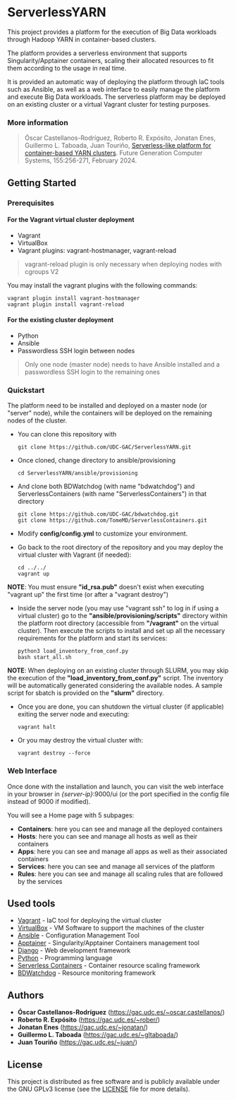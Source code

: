 # ServerlessYARN

This project provides a platform for the execution of Big Data workloads through Hadoop YARN in container-based clusters.

The platform provides a serverless environment that supports Singularity/Apptainer containers, scaling their allocated resources to fit them according to the usage in real time.

It is provided an automatic way of deploying the platform through IaC tools such as Ansible, as well as a web interface to easily manage the platform and execute Big Data workloads. The serverless platform may be deployed on an existing cluster or a virtual Vagrant cluster for testing purposes.

### More information
> &Oacute;scar Castellanos-Rodr&iacute;guez, Roberto R. Exp&oacute;sito, Jonatan Enes, Guillermo L. Taboada, Juan Touriño, [Serverless-like platform for container-based YARN clusters](https://doi.org/10.1016/j.future.2024.02.013). Future Generation Computer Systems, 155:256-271, February 2024.

## Getting Started

### Prerequisites

#### For the Vagrant virtual cluster deployment

- Vagrant
- VirtualBox
- Vagrant plugins: vagrant-hostmanager, vagrant-reload

> vagrant-reload plugin is only necessary when deploying nodes with cgroups V2

You may install the vagrant plugins with the following commands:
```
vagrant plugin install vagrant-hostmanager
vagrant plugin install vagrant-reload
```

#### For the existing cluster deployment

- Python
- Ansible
- Passwordless SSH login between nodes

> Only one node (master node) needs to have Ansible installed and a passwordless SSH login to the remaining ones

### Quickstart
The platform need to be installed and deployed on a master node (or "server" node), while the containers will be deployed on the remaining nodes of the cluster.

- You can clone this repository with
    ```
    git clone https://github.com/UDC-GAC/ServerlessYARN.git
    ```

- Once cloned, change directory to ansible/provisioning 
    ```
    cd ServerlessYARN/ansible/provisioning
    ```

- And clone both BDWatchdog (with name "bdwatchdog") and ServerlessContainers (with name "ServerlessContainers") in that directory

    ```
    git clone https://github.com/UDC-GAC/bdwatchdog.git
    git clone https://github.com/TomeMD/ServerlessContainers.git
    ```

- Modify **config/config.yml** to customize your environment.

- Go back to the root directory of the repository and you may deploy the virtual cluster with Vagrant (if needed):
    ```
    cd ../../
    vagrant up
    ```

**NOTE**: You must ensure **"id_rsa.pub"** doesn't exist when executing "vagrant up" the first time (or after a "vagrant destroy")

- Inside the server node (you may use "vagrant ssh" to log in if using a virtual cluster) go to the **"ansible/provisioning/scripts"** directory within the platform root directory (accessible from **"/vagrant"** on the virtual cluster). Then execute the scripts to install and set up all the necessary requirements for the platform and start its services:
    ```
    python3 load_inventory_from_conf.py
    bash start_all.sh
    ```

**NOTE**: When deploying on an existing cluster through SLURM, you may skip the execution of the **"load_inventory_from_conf.py"** script. The inventory will be automatically generated considering the available nodes. A sample script for sbatch is provided on the **"slurm"** directory.


- Once you are done, you can shutdown the virtual cluster (if applicable) exiting the server node and executing:
    ```
    vagrant halt
    ```

- Or you may destroy the virtual cluster with:
    ```
    vagrant destroy --force
    ```

### Web Interface

Once done with the installation and launch, you can visit the web interface in your browser in *{server-ip}*:9000/ui (or the port specified in the config file instead of 9000 if modified).

You will see a Home page with 5 subpages:
- **Containers**: here you can see and manage all the deployed containers
- **Hosts**: here you can see and manage all hosts as well as their containers
- **Apps**: here you can see and manage all apps as well as their associated containers
- **Services**: here you can see and manage all services of the platform
- **Rules**: here you can see and manage all scaling rules that are followed by the services

## Used tools
- [Vagrant](https://www.vagrantup.com/) - IaC tool for deploying the virtual cluster
- [VirtualBox](https://www.virtualbox.org) - VM Software to support the machines of the cluster
- [Ansible](https://www.ansible.com/) - Configuration Management Tool
- [Apptainer](https://apptainer.org/) - Singularity/Apptainer Containers management tool
- [Django](https://www.djangoproject.com/) - Web development framework
- [Python](https://www.python.org) - Programming language
- [Serverless Containers](https://bdwatchdog.dec.udc.es/serverless/) - Container resource scaling framework
- [BDWatchdog](https://bdwatchdog.dec.udc.es/monitoring/) - Resource monitoring framework


## Authors

* **&Oacute;scar Castellanos-Rodr&iacute;guez** (https://gac.udc.es/~oscar.castellanos/)
* **Roberto R. Exp&oacute;sito** (https://gac.udc.es/~rober/)
* **Jonatan Enes** (https://gac.udc.es/~jonatan/)
* **Guillermo L. Taboada** (https://gac.udc.es/~gltaboada/)
* **Juan Touriño** (https://gac.udc.es/~juan/)

## License
This project is distributed as free software and is publicly available under the GNU GPLv3 license (see the [LICENSE](LICENSE) file for more details).
